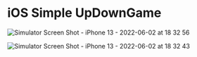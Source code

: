# iOS Simple UpDownGame
![Simulator Screen Shot - iPhone 13 - 2022-06-02 at 18 32 56](https://user-images.githubusercontent.com/51194127/171601252-f16e2120-2cf4-4061-9180-1c6523fa7b7a.png)

![Simulator Screen Shot - iPhone 13 - 2022-06-02 at 18 32 43](https://user-images.githubusercontent.com/51194127/171601315-b0bd7324-e6da-4175-9d19-5563541cefa5.png)
